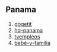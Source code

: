 ## Panama

1. [gogetit](http://www.startupranking.com/gogetit)
2. [hq-panama](http://www.startupranking.com/hq-panama)
3. [tvempleos](http://www.startupranking.com/tvempleos)
4. [bebé-y-familia](http://www.startupranking.com/bebe-y-familia)

